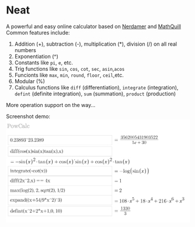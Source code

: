 # Neat
A powerful and easy online calculator based on [Nerdamer](http://nerdamer.com/) and [MathQuill](http://mathquill.com/)
Common features include:
1. Addition (+), subtraction (-), multiplication (*), division (/) on all real numbers
2. Exponentiation (^)
3. Constants like `pi`, `e`, etc.
4. Trig functions like `sin`, `cos`, `cot`, `sec`, `asin`,`acos`
3. Funcionts like `max`, `min`, `round`, `floor`, `ceil`,etc.
3. Modular (%)
4. Calculus functions like `diff` (differentiation), `integrate` (integration), `defint` (definite integration), `sum` (summation), `product` (production)

More operation support on the way...

Screenshot demo:
![Neat demo screenshot](https://raw.githubusercontent.com/AlienKevin/Neat/master/screenshots/demo1.PNG)
